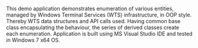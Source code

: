 This demo application demonstrates enumeration of various entities, managed by Windows Terminal Services (WTS) infrastructure, in OOP style. Thereby WTS data structures and API calls used.
Having common base class encapsulating the behaviour, the series of derived classes create each enumeration.
Application is built using MS Visual Studio IDE and tested in Windows 7 x64 OS. 
